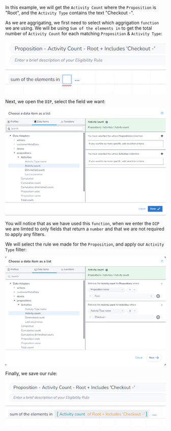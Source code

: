 In this example, we will get the `Activity Count` where the `Proposition` is "Root", and the `Activity Type` contains the text "Checkout -".

As we are aggrigating, we first need to select which aggrigation `function` we are using. We will be using `Sum of the elements in` to get the total number of `Activity Count` for each matching `Proposition` & `Activity Type`:

![](image_1.png)

Next, we open the `DIP`, select the field we want:

![](image_2.png)

You will notice that as we have used this `function`, when we enter the `DIP` we are limted to only fields that return a `number` and that we are not required to apply any filters.

We will select the rule we made for the `Proposition`, and apply our `Activity Type` filter:

![](image_3.png)

Finally, we save our rule:

![](image_4.png)